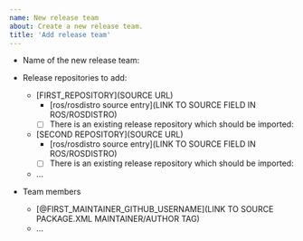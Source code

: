 ```yaml
---
name: New release team
about: Create a new release team.
title: 'Add release team'
---
```


* Name of the new release team: <!-- all lower case with words separated by `_`. -->
* Release repositories to add:
  <!--
  If there are any existing release repositories which should have their contents imported into the ros2-gbp organization, list and link to them here.
  Leave the checkbox _unchecked_. The ros2-gbp administrator will check the box when they have completed the repository import.
  -->
  * [FIRST_REPOSITORY](SOURCE URL)
    * [ros/rosdistro source entry](LINK TO SOURCE FIELD IN ROS/ROSDISTRO)
    * [ ] There is an existing release repository which should be imported: <RELEASE REPOSITORY URL>
  * [SECOND REPOSITORY](SOURCE URL)
    * [ros/rosdistro source entry](LINK TO SOURCE FIELD IN ROS/ROSDISTRO)
    * [ ] There is an existing release repository which should be imported: <RELEASE REPOSITORY URL>
  * ...

* Team members
  * [@FIRST_MAINTAINER_GITHUB_USERNAME](LINK TO SOURCE PACKAGE.XML MAINTAINER/AUTHOR TAG)
  * ...
